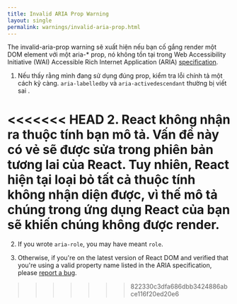 ```yaml
---
title: Invalid ARIA Prop Warning
layout: single
permalink: warnings/invalid-aria-prop.html
---
```


The invalid-aria-prop warning sẽ xuất hiện nếu bạn cố gắng render một DOM element với một aria-* prop, nó không tồn tại trong Web Accessibility Initiative (WAI) Accessible Rich Internet Application (ARIA) [specification](https://www.w3.org/TR/wai-aria-1.1/#states_and_properties).

1. Nếu thấy rằng mình đang sử dụng đúng prop, kiểm tra lỗi chính tả một cách kỹ càng. `aria-labelledby` và `aria-activedescendant` thường bị viết sai .

<<<<<<< HEAD
2. React không nhận ra thuộc tính bạn mô tả. Vấn đề này có vẻ sẽ được sửa trong phiên bản tương lai của React. Tuy nhiên, React hiện tại loại bỏ tất cả thuộc tính không nhận diện được, vì thế mô tả chúng trong ứng dụng React của bạn sẽ khiến chúng không được render.
=======
2. If you wrote `aria-role`, you may have meant `role`.

3. Otherwise, if you're on the latest version of React DOM and verified that you're using a valid property name listed in the ARIA specification, please [report a bug](https://github.com/facebook/react/issues/new/choose).
>>>>>>> 822330c3dfa686dbb3424886abce116f20ed20e6
